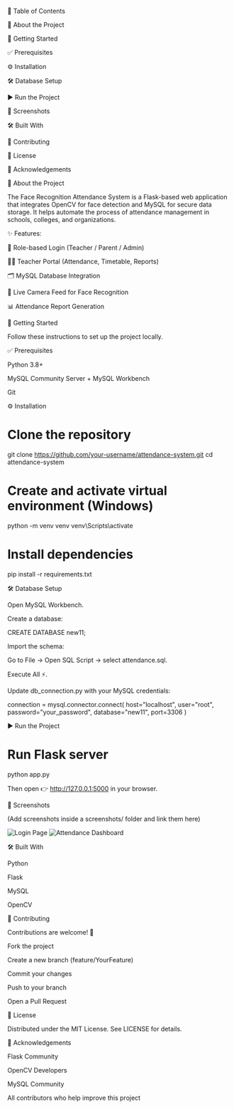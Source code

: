 📑 Table of Contents

📖 About the Project

🚀 Getting Started

✅ Prerequisites

⚙️ Installation

🛠 Database Setup

▶️ Run the Project

📸 Screenshots

🛠 Built With

🤝 Contributing

📜 License

🙌 Acknowledgements

📖 About the Project

The Face Recognition Attendance System is a Flask-based web application that integrates OpenCV for face detection and MySQL for secure data storage.
It helps automate the process of attendance management in schools, colleges, and organizations.

✨ Features:

🔐 Role-based Login (Teacher / Parent / Admin)

🧑‍🏫 Teacher Portal (Attendance, Timetable, Reports)

🗂 MySQL Database Integration

🎥 Live Camera Feed for Face Recognition

📊 Attendance Report Generation

🚀 Getting Started

Follow these instructions to set up the project locally.

✅ Prerequisites

Python 3.8+

MySQL Community Server + MySQL Workbench

Git

⚙️ Installation
# Clone the repository
git clone https://github.com/your-username/attendance-system.git
cd attendance-system

# Create and activate virtual environment (Windows)
python -m venv venv
venv\Scripts\activate

# Install dependencies
pip install -r requirements.txt

🛠 Database Setup

Open MySQL Workbench.

Create a database:

CREATE DATABASE new11;


Import the schema:

Go to File → Open SQL Script → select attendance.sql.

Execute All ⚡.

Update db_connection.py with your MySQL credentials:

connection = mysql.connector.connect(
    host="localhost",
    user="root",
    password="your_password",
    database="new11",
    port=3306
)

▶️ Run the Project
# Run Flask server
python app.py


Then open 👉 http://127.0.0.1:5000
 in your browser.

📸 Screenshots

(Add screenshots inside a screenshots/ folder and link them here)

![Login Page](screenshots/login.png)
![Attendance Dashboard](screenshots/dashboard.png)

🛠 Built With

Python

Flask

MySQL

OpenCV

🤝 Contributing

Contributions are welcome! 🎉

Fork the project

Create a new branch (feature/YourFeature)

Commit your changes

Push to your branch

Open a Pull Request

📜 License

Distributed under the MIT License. See LICENSE
 for details.

🙌 Acknowledgements

Flask Community

OpenCV Developers

MySQL Community

All contributors who help improve this project
